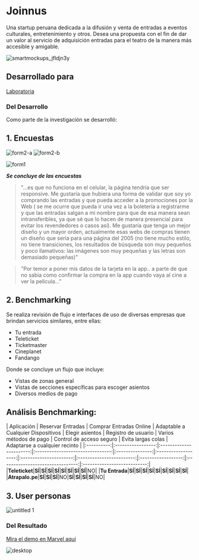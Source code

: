 # Joinnus
Una startup peruana dedicada a la difusión y venta de entradas a eventos culturales, entretenimiento y otros. Desea una propuesta con el fin de dar un valor al servicio de adquisición entradas para el teatro de la manera más accesible y amigable.

![smartmockups_jfldjn3y](https://user-images.githubusercontent.com/32303418/38324106-f1b5f83e-3804-11e8-9b2f-4f88c2423589.jpeg)

## Desarrollado para
[Laboratoria](http://laboratoria.la)

### Del Desarrollo

Como parte de la investigación se desarrolló:

## 1. Encuestas

![form2-a](https://user-images.githubusercontent.com/32303418/38324349-acabd618-3805-11e8-87a3-ade77f45a559.png)
![form2-b](https://user-images.githubusercontent.com/32303418/38324350-acd760e4-3805-11e8-82a3-85597f429704.png)


![form1](https://user-images.githubusercontent.com/32303418/38186574-51cea31c-3619-11e8-9a6a-d00d723eaf6c.png)

***Se concluye de las encuestas***

>"...es que no funciona en el celular, la página tendría que ser responsive. Me gustaría que hubiera una forma de validar que soy yo comprando las entradas y que pueda acceder a la promociones por la Web ( se me ocurre que pueda ir una vez a la boletería a registrarme y que las entradas salgan a mi nombre para que de esa manera sean intransferibles, ya que sé que lo hacen de manera presencial para evitar los revendedores o casos así). Me gustaría que tenga un mejor diseño y un mayor orden, actualmente esas webs de compras tienen un diseño que sería para una página del 2005 (no tiene mucho estilo, no tiene transiciones, los resultados de búsqueda son muy pequeños y poco llamativos: las imágenes son muy pequeñas y las letras son demasiado pequeñas)"

>"Por temor a poner mis datos de la tarjeta en la app.. a parte de que no sabia como confirmar la compra en la app cuando vaya al cine a ver la película..."



## 2. Benchmarking

Se realiza revisión de flujo e interfaces de uso de diversas empresas que brindan servicios similares, entre ellas:

* Tu entrada
* Teleticket
* Ticketmaster
* Cineplanet
* Fandango

Donde se concluye un flujo que incluye:

* Vistas de zonas general
* Vistas de secciones específicas para escoger asientos
* Diversos medios de pago

##  Análisis Benchmarking:

| Aplicación | Reservar Entradas | Comprar Entradas Online | Adaptable a Cualquier Dispositivos | Elegir asientos | Registro de usuario | Varios métodos de pago | Control de acceso seguro | Evita largas colas | Adaptarse a cualquier recinto |
|:----------:|:-----------------:|:-----------------------:|:--------------------------------:|:---------------:|:-------------------:|:----------------------:|:------------------------:|:------------------:|:--------------------------------:|:---------------------------:|
|**Teleticket**|**SÍ**|**SÍ**|**SÍ**|**SÍ**|**SÍ**|**SÍ**|**SÍ**|**SÍ**|NO|
|**Tu Entrada**|**SÍ**|**SÍ**|**SÍ**|**SÍ**|**SÍ**|**SÍ**|**SÍ**|**SÍ**|**SÍ**|
|**Atrapalo.pe**|**SÍ**|**SÍ**|**SÍ**|NO|**SÍ**|**SÍ**|**SÍ**|**SÍ**|NO|


## 3. User personas

![untitled 1](https://user-images.githubusercontent.com/32303418/38188491-d4b1e700-3621-11e8-8d63-6170c8618d59.jpg)


### Del Resultado

[Mira el demo en Marvel aquí](https://marvelapp.com/3bj351e)

![desktop](https://user-images.githubusercontent.com/32303418/38189884-8676da04-3627-11e8-962b-a33b8f601093.jpg)
